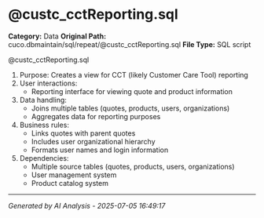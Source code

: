 # @custc_cctReporting.sql

**Category:** Data
**Original Path:** cuco.dbmaintain/sql/repeat/@custc_cctReporting.sql
**File Type:** SQL script

@custc_cctReporting.sql
1. Purpose: Creates a view for CCT (likely Customer Care Tool) reporting
2. User interactions:
   - Reporting interface for viewing quote and product information
3. Data handling:
   - Joins multiple tables (quotes, products, users, organizations)
   - Aggregates data for reporting purposes
4. Business rules:
   - Links quotes with parent quotes
   - Includes user organizational hierarchy
   - Formats user names and login information
5. Dependencies:
   - Multiple source tables (quotes, products, users, organizations)
   - User management system
   - Product catalog system

---
*Generated by AI Analysis - 2025-07-05 16:49:17*
